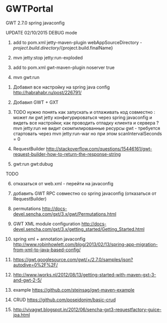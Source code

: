 # GWTPortal
GWT 2.7.0 spring  javaconfig

UPDATE 02/10/2015
DEBUG mode 

1) add to pom.xml jetty-maven-plugin webAppSourceDirectory - ${project.build.directory}/${project.build.finalName}

2) mvn jetty:stop jetty:run-exploded

3) add to pom.xml gwt-maven-plugin noserver true

4) mvn gwt:run 


1.  Добавил все настройку на spring java config
    http://habrahabr.ru/post/226791/

2.  Добавил GWT + GXT
    

3.  TODO  нужно понять как запускать и отлаживать код совместно :
    может ли gwt jetty  конфигурироваться через spring javaconfig и видеть все настройки;
    как проводить отладку клиента и сервера ?
    mvn jetty:run  не видит скомпилированные ресурсы gwt -  требуется стартовать через mvn jetty:run-war но при этом scanIntervalSeconds = 0


4.  RequestBuilder 
    http://stackoverflow.com/questions/15446161/gwt-request-builder-how-to-return-the-response-string

5.  gwt:run gwt:dubug 


TODO 

6. отказаться от web.xml - перейти на javaconfig
7. добавить GWT RPC совместно со spring javaconfig (отказаться от  RequestBuilder)


8. permutations http://docs-devel.sencha.com/gxt/3.x/gwt/Permutations.html

9. GWT XML module configuration http://docs-devel.sencha.com/gxt/3.x/getting_started/Getting_Started.html


10. spring xml + annotation javaconfig http://www.robinhowlett.com/blog/2013/02/13/spring-app-migration-from-xml-to-java-based-config/

11. https://gwt.googlesource.com/gwt/+/2.7.0/samples/json?autodive=0%2F%2F/

12. http://www.jworks.nl/2012/08/13/getting-started-with-maven-gxt-3-and-gwt-2-5/

13. example https://github.com/steinsag/gwt-maven-example

14. CRUD https://github.com/poseidonjm/basic-crud

15. http://vivagwt.blogspot.in/2012/06/sencha-gxt3-requestfactory-guice-jpa.html